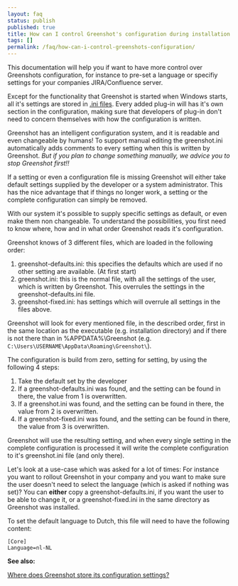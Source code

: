 ```yaml
---
layout: faq
status: publish
published: true
title: How can I control Greenshot's configuration during installation and beyond
tags: []
permalink: /faq/how-can-i-control-greenshots-configuration/
---
```


This documentation will help you if want to have more control over Greenshots configuration, for instance to pre-set a language or specifiy settings for your companies JIRA/Confluence server.

Except for the functionality that Greenshot is started when Windows starts, all it's settings are stored in [.ini files](https://en.wikipedia.org/wiki/INI_file).
Every added plug-in will has it's own section in the configuration, making sure that developers of plug-in don't need to concern themselves with how the configuration is written.

Greenshot has an intelligent configuration system, and it is readable and even changeable by humans!
To support manual editing the greenshot.ini automatically adds comments to every setting when this is written by Greenshot.
*But if you plan to change something manually, we advice you to stop Greenshot first!!*

If a setting or even a configuration file is missing Greenshot will either take default settings supplied by the developer or a system administrator.
This has the nice advantage that if things no longer work, a setting or the complete configuration can simply be removed.

With our system it's possible to supply specific settings as default, or even make them non changeable.
To understand the possibilities, you first need to know where, how and in what order Greenshot reads it's configuration.

Greenshot knows of 3 different files, which are loaded in the following order:

1. greenshot-defaults.ini: this specifies the defaults which are used if no other setting are available. (At first start)
2. greenshot.ini: this is the normal file, with all the settings of the user, which is written by Greenshot. This overrules the settings in the greenshot-defaults.ini file.
3. greenshot-fixed.ini: has settings which will overrule all settings in the files above.

Greenshot will look for every mentioned file, in the described order, first in the same location as the executable (e.g. installation directory) and if there is not there than in %APPDATA%\Greenshot (e.g. ```C:\Users\USERNAME\AppData\Roaming\Greenshot\```).

The configuration is build from zero, setting for setting, by using the following 4 steps:

1. Take the default set by the developer
2. If a greenshot-defaults.ini was found, and the setting can be found in there, the value from 1 is overwritten.
3. If a greenshot.ini was found, and the setting can be found in there, the value from 2 is overwritten.
4. If a greenshot-fixed.ini was found, and the setting can be found in there, the value from 3 is overwritten.

Greenshot will use the resulting setting, and when every single setting in the complete configuration is processed it will write the complete configuration to it's greenshot.ini file (and only there).

Let's look at a use-case which was asked for a lot of times:
For instance you want to rollout Greenshot in your company and you want to make sure the user doesn't need to select the language (which is asked if nothing was set)?
You can **either** copy a greenshot-defaults.ini, if you want the user to be able to change it, or a greenshot-fixed.ini in the same directory as Greenshot was installed.

To set the default language to Dutch, this file will need to have the following content:

```
[Core]
Language=nl-NL
```

**See also:**

[Where does Greenshot store its configuration settings?](/faq/where-does-greenshot-store-its-configuration-settings/)
